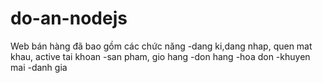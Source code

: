 # do-an-nodejs
Web bán hàng đã bao gồm các chức năng
-dang ki,dang nhap, quen mat khau, active tai khoan
-san pham, gio hang
-don hang
-hoa don
-khuyen mai
-danh gia
